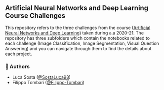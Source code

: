 ## Artificial Neural Networks and Deep Learning Course Challenges
This repository refers to the three challenges from the course ([Artificial Neural Networks and Deep Learning](https://www4.ceda.polimi.it/manifesti/manifesti/controller/ManifestoPublic.do?EVN_DETTAGLIO_RIGA_MANIFESTO=evento&aa=2020&k_cf=225&k_corso_la=487&k_indir=MCS&codDescr=054307&lang=IT&semestre=1&idGruppo=4128&idRiga=262279)) taken during a.a 2020-21.
The repository has three subfolders which contain the notebooks related to each challenge (Image Classification, Image Segmentation, Visual Question Answering) and you can navigate through them to find the details about each project. 
### :speech_balloon: Authors  
- Luca Sosta ([@SostaLuca98](https://github.com/SostaLuca98))
- Filippo Tombari ([@Filippo-Tombari](https://github.com/Filippo-Tombari))
